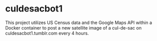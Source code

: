 # culdesacbot1

This project utilizes US Census data and the Google Maps API within a Docker container to post a new satellite image of a cul-de-sac on culdesacbot1.tumblr.com every 4 hours.
